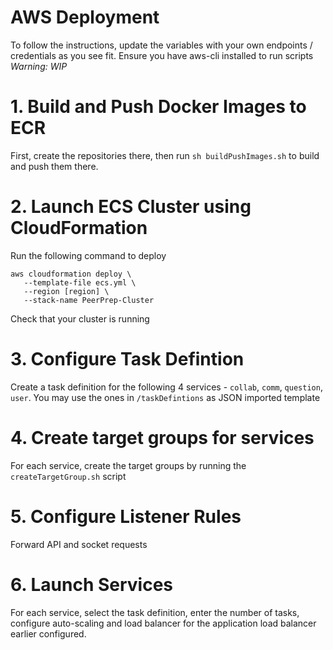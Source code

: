 # AWS Deployment

To follow the instructions, update the variables with your own endpoints / credentials as you see fit. Ensure you have aws-cli installed to run scripts
*Warning: WIP*


# 1. Build and Push Docker Images to ECR
First, create the repositories there, then run `sh buildPushImages.sh` to build and push them there.

# 2. Launch ECS Cluster using CloudFormation
Run the following command to deploy
```
aws cloudformation deploy \
   --template-file ecs.yml \
   --region [region] \
   --stack-name PeerPrep-Cluster
```

Check that your cluster is running

# 3. Configure Task Defintion
Create a task definition for the following 4 services - `collab`, `comm`, `question`, `user`. You may use the ones in `/taskDefintions` as JSON imported template

# 4. Create target groups for services
For each service, create the target groups by running the `createTargetGroup.sh` script

# 5. Configure Listener Rules
Forward API and socket requests


# 6. Launch Services
For each service, select the task definition, enter the number of tasks, configure auto-scaling and load balancer for the application load balancer earlier configured. 